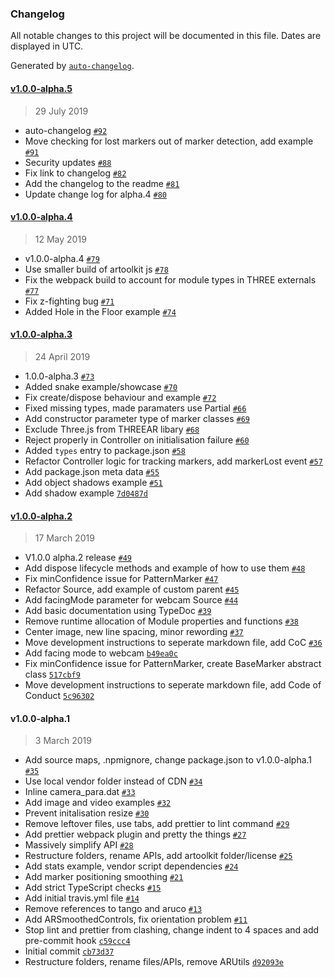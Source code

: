 ### Changelog

All notable changes to this project will be documented in this file. Dates are displayed in UTC.

Generated by [`auto-changelog`](https://github.com/CookPete/auto-changelog).

#### [v1.0.0-alpha.5](https://github.com/JamesLMilner/THREEAR/compare/v1.0.0-alpha.4...v1.0.0-alpha.5)

> 29 July 2019

- auto-changelog [`#92`](https://github.com/JamesLMilner/THREEAR/pull/92)
- Move checking for lost markers out of marker detection, add example [`#91`](https://github.com/JamesLMilner/THREEAR/pull/91)
- Security updates [`#88`](https://github.com/JamesLMilner/THREEAR/pull/88)
- Fix link to changelog [`#82`](https://github.com/JamesLMilner/THREEAR/pull/82)
- Add the changelog to the readme [`#81`](https://github.com/JamesLMilner/THREEAR/pull/81)
- Update change log for alpha.4 [`#80`](https://github.com/JamesLMilner/THREEAR/pull/80)

#### [v1.0.0-alpha.4](https://github.com/JamesLMilner/THREEAR/compare/v1.0.0-alpha.3...v1.0.0-alpha.4)

> 12 May 2019

- v1.0.0-alpha.4 [`#79`](https://github.com/JamesLMilner/THREEAR/pull/79)
- Use smaller build of artoolkit js [`#78`](https://github.com/JamesLMilner/THREEAR/pull/78)
- Fix the webpack build to account for module types in THREE externals [`#77`](https://github.com/JamesLMilner/THREEAR/pull/77)
- Fix z-fighting bug [`#71`](https://github.com/JamesLMilner/THREEAR/pull/71)
- Added Hole in the Floor example [`#74`](https://github.com/JamesLMilner/THREEAR/pull/74)

#### [v1.0.0-alpha.3](https://github.com/JamesLMilner/THREEAR/compare/v1.0.0-alpha.2...v1.0.0-alpha.3)

> 24 April 2019

- 1.0.0-alpha.3 [`#73`](https://github.com/JamesLMilner/THREEAR/pull/73)
- Added snake example/showcase [`#70`](https://github.com/JamesLMilner/THREEAR/pull/70)
- Fix create/dispose behaviour and example [`#72`](https://github.com/JamesLMilner/THREEAR/pull/72)
- Fixed missing types, made paramaters use Partial [`#66`](https://github.com/JamesLMilner/THREEAR/pull/66)
- Add constructor parameter type of marker classes [`#69`](https://github.com/JamesLMilner/THREEAR/pull/69)
- Exclude Three.js from THREEAR libary [`#68`](https://github.com/JamesLMilner/THREEAR/pull/68)
- Reject properly in Controller on initialisation failure [`#60`](https://github.com/JamesLMilner/THREEAR/pull/60)
- Added `types` entry to package.json [`#58`](https://github.com/JamesLMilner/THREEAR/pull/58)
- Refactor Controller logic for tracking markers, add markerLost event [`#57`](https://github.com/JamesLMilner/THREEAR/pull/57)
- Add package.json meta data [`#55`](https://github.com/JamesLMilner/THREEAR/pull/55)
- Add object shadows example [`#51`](https://github.com/JamesLMilner/THREEAR/pull/51)
- Add shadow example [`7d0487d`](https://github.com/JamesLMilner/THREEAR/commit/7d0487d108d8d21f0e49694c5666b9b2b8fbfe9d)

#### [v1.0.0-alpha.2](https://github.com/JamesLMilner/THREEAR/compare/v1.0.0-alpha.1...v1.0.0-alpha.2)

> 17 March 2019

- V1.0.0 alpha.2 release [`#49`](https://github.com/JamesLMilner/THREEAR/pull/49)
- Add dispose lifecycle methods and example of how to use them [`#48`](https://github.com/JamesLMilner/THREEAR/pull/48)
- Fix minConfidence issue for PatternMarker [`#47`](https://github.com/JamesLMilner/THREEAR/pull/47)
- Refactor Source, add example of custom parent [`#45`](https://github.com/JamesLMilner/THREEAR/pull/45)
- Add facingMode parameter for webcam Source [`#44`](https://github.com/JamesLMilner/THREEAR/pull/44)
- Add basic documentation using TypeDoc [`#39`](https://github.com/JamesLMilner/THREEAR/pull/39)
- Remove runtime allocation of Module properties and functions [`#38`](https://github.com/JamesLMilner/THREEAR/pull/38)
- Center image, new line spacing, minor rewording [`#37`](https://github.com/JamesLMilner/THREEAR/pull/37)
- Move development instructions to seperate markdown file, add CoC [`#36`](https://github.com/JamesLMilner/THREEAR/pull/36)
- Add facing mode to webcam [`b49ea0c`](https://github.com/JamesLMilner/THREEAR/commit/b49ea0c1f296aa9e9fb924d98edeb201d75180ef)
- Fix minConfidence issue for PatternMarker, create BaseMarker abstract class [`517cbf9`](https://github.com/JamesLMilner/THREEAR/commit/517cbf95231bcd4473d0568eb29c03b9c5854b80)
- Move development instructions to seperate markdown file, add Code of Conduct [`5c96302`](https://github.com/JamesLMilner/THREEAR/commit/5c9630224bdc5cee3bdab576a6034e13a5ad80c4)

#### v1.0.0-alpha.1

> 3 March 2019

- Add source maps, .npmignore, change package.json to v1.0.0-alpha.1 [`#35`](https://github.com/JamesLMilner/THREEAR/pull/35)
- Use local vendor folder instead of CDN [`#34`](https://github.com/JamesLMilner/THREEAR/pull/34)
- Inline camera_para.dat [`#33`](https://github.com/JamesLMilner/THREEAR/pull/33)
- Add image and video examples [`#32`](https://github.com/JamesLMilner/THREEAR/pull/32)
-  Prevent initalisation resize  [`#30`](https://github.com/JamesLMilner/THREEAR/pull/30)
- Remove leftover files, use tabs, add prettier to lint command [`#29`](https://github.com/JamesLMilner/THREEAR/pull/29)
- Add prettier webpack plugin and pretty the things [`#27`](https://github.com/JamesLMilner/THREEAR/pull/27)
- Massively simplify API [`#28`](https://github.com/JamesLMilner/THREEAR/pull/28)
- Restructure folders, rename APIs, add artoolkit folder/license [`#25`](https://github.com/JamesLMilner/THREEAR/pull/25)
- Add stats example, vendor script dependencies [`#24`](https://github.com/JamesLMilner/THREEAR/pull/24)
- Add marker positioning smoothing [`#21`](https://github.com/JamesLMilner/THREEAR/pull/21)
- Add strict TypeScript checks [`#15`](https://github.com/JamesLMilner/THREEAR/pull/15)
- Add initial travis.yml file [`#14`](https://github.com/JamesLMilner/THREEAR/pull/14)
- Remove references to tango and aruco [`#13`](https://github.com/JamesLMilner/THREEAR/pull/13)
- Add ARSmoothedControls, fix orientation problem [`#11`](https://github.com/JamesLMilner/THREEAR/pull/11)
- Stop lint and prettier from clashing, change indent to 4 spaces and add pre-commit hook [`c59ccc4`](https://github.com/JamesLMilner/THREEAR/commit/c59ccc490caa81e0b2d219b5f68893858d9628d4)
- Initial commit [`cb73d37`](https://github.com/JamesLMilner/THREEAR/commit/cb73d376286e6a0e79b1ef776663ba43e463a938)
- Restructure folders, rename files/APIs, remove ARUtils [`d92093e`](https://github.com/JamesLMilner/THREEAR/commit/d92093e834c410935c41aa49b33f097d73fe5d8a)
